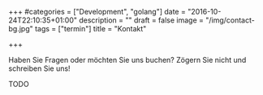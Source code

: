 +++
#categories = ["Development", "golang"]
date = "2016-10-24T22:10:35+01:00"
description = ""
draft = false
image = "/img/contact-bg.jpg"
tags = ["termin"]
title = "Kontakt"

+++

Haben Sie Fragen oder möchten Sie uns buchen? Zögern Sie nicht und schreiben Sie uns!

TODO
